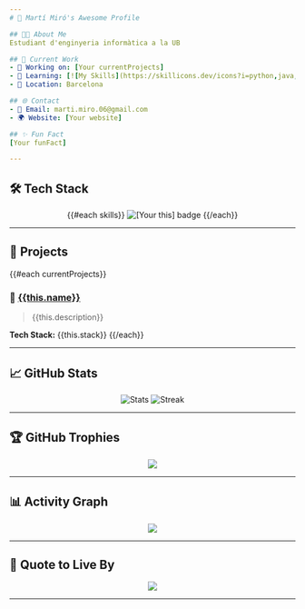 ```yaml
---
# 🚀 Martí Miró's Awesome Profile

## 👨‍💻 About Me
Estudiant d'enginyeria informàtica a la UB

## 🔧 Current Work
- 🔭 Working on: [Your currentProjects]
- 🌱 Learning: [![My Skills](https://skillicons.dev/icons?i=python,java,vscode,github,git,vim,jupyter,numpy,linux)](https://skillicons.dev)
- 📍 Location: Barcelona

## 🌐 Contact
- 📧 Email: marti.miro.06@gmail.com
- 🌍 Website: [Your website]

## ✨ Fun Fact
[Your funFact]

---
```


## 🛠️ Tech Stack
<div align="center">
{{#each skills}}
<img src="https://img.shields.io/badge/[Your this]-informational?style=for-the-badge&logo=[Your this]&logoColor=white" alt="[Your this] badge" />
{{/each}}
</div>

---

## 🚀 Projects
{{#each currentProjects}}
### 🔹 [{{this.name}}]({{this.link}})
> {{this.description}}

**Tech Stack:** {{this.stack}}
{{/each}}

---

## 📈 GitHub Stats
<div align="center">
<img src="https://github-readme-stats.vercel.app/api?username=martimiro&show_icons=true&theme=tokyonight" alt="Stats" />
<img src="https://github-readme-streak-stats.herokuapp.com?user=martimiro&theme=tokyonight" alt="Streak" />
</div>

---

## 🏆 GitHub Trophies
<div align="center">
<img src="https://github-profile-trophy.vercel.app/?username=martimiro&theme=tokyonight&row=2&column=4" />
</div>

---

## 📊 Activity Graph
<div align="center">
<img src="https://github-readme-activity-graph.vercel.app/graph?username=martimiro&theme=tokyo-night&area=true" />
</div>

---

## 🌟 Quote to Live By
<div align="center">
<img src="https://readme-typing-svg.demolab.com?font=Fira+Code&duration=3000&pause=1000&color=58A6FF&center=true&vCenter=true&multiline=true&width=600&height=50&lines=Code+with+purpose.+Learn+with+curiosity!"/>
</div>

---
